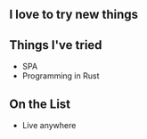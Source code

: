 ## I love to try new things

## Things I've tried
- SPA
- Programming in Rust


## On the List

- Live anywhere
